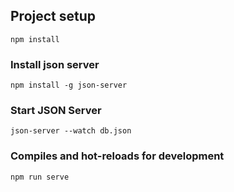 
## Project setup
```
npm install
```

### Install json server

```
npm install -g json-server
```

### Start JSON Server

```
json-server --watch db.json
```

### Compiles and hot-reloads for development
```
npm run serve
```

